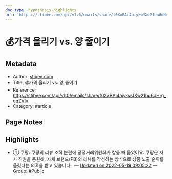 ```yaml
---
doc_type: hypothesis-highlights
url: 'https://stibee.com/api/v1.0/emails/share/f0XxBAi4aiykwJXw21bu6dHrg_qqZVI='
---
```


# 💰가격 올리기 vs. 양 줄이기

## Metadata
- Author: [stibee.com]()
- Title: 💰가격 올리기 vs. 양 줄이기
- Reference: https://stibee.com/api/v1.0/emails/share/f0XxBAi4aiykwJXw21bu6dHrg_qqZVI=
- Category: #article

## Page Notes
## Highlights
- ① 쿠팡: 쿠팡의 리뷰 조작 논란에 공정거래위원회가 칼을 빼 들었어요. 쿠팡은 자사 직원을 동원해, 자체 브랜드(PB)의 리뷰를 작성하는 방식으로 상품 노출 순위를 올렸다는 의혹을 받고 있습니다.  — [Updated on 2022-05-19 09:05:22](https://hyp.is/YLuTnNcHEeyilzNwLAvBTA/stibee.com/api/v1.0/emails/share/f0XxBAi4aiykwJXw21bu6dHrg_qqZVI=) — Group: #Public




